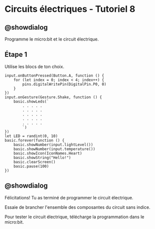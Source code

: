# Circuits électriques - Tutoriel 8

## @showdialog

Programme le micro:bit et le circuit électrique.

## Étape 1

Utilise les blocs de ton choix.

```blocks
input.onButtonPressed(Button.A, function () {
    for (let index = 0; index < 4; index++) {
        pins.digitalWritePin(DigitalPin.P0, 0)
    }
})
input.onGesture(Gesture.Shake, function () {
    basic.showLeds(`
        . . . . .
        . . . . .
        . . . . .
        . . . . .
        . . . . .
        `)
})
let LED = randint(0, 10)
basic.forever(function () {
    basic.showNumber(input.lightLevel())
    basic.showNumber(input.temperature())
    basic.showIcon(IconNames.Heart)
    basic.showString("Hello!")
    basic.clearScreen()
    basic.pause(100)
})

```

## @showdialog 

Félicitations! Tu as terminé de programmer le circuit électrique.

Essaie de brancher l'ensemble des composantes du circuit sans indice.

Pour tester le circuit électrique, télécharge la programmation dans le micro:bit.